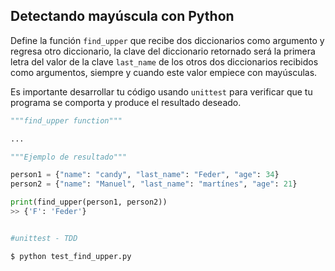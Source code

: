 ## Detectando mayúscula con Python

Define la función `find_upper` que recibe dos diccionarios como argumento y regresa otro diccionario, la clave del diccionario retornado será la primera letra del valor de la clave `last_name` de los otros dos diccionarios recibidos como argumentos, siempre y cuando este valor empiece con mayúsculas. 

Es importante desarrollar tu código usando `unittest` para verificar que tu programa se comporta y produce el resultado deseado.

```python
"""find_upper function"""

...

```

```python
"""Ejemplo de resultado"""

person1 = {"name": "candy", "last_name": "Feder", "age": 34}
person2 = {"name": "Manuel", "last_name": "martínes", "age": 21}

print(find_upper(person1, person2))
>> {'F': 'Feder'}



```

```python
#unittest - TDD

$ python test_find_upper.py
```
